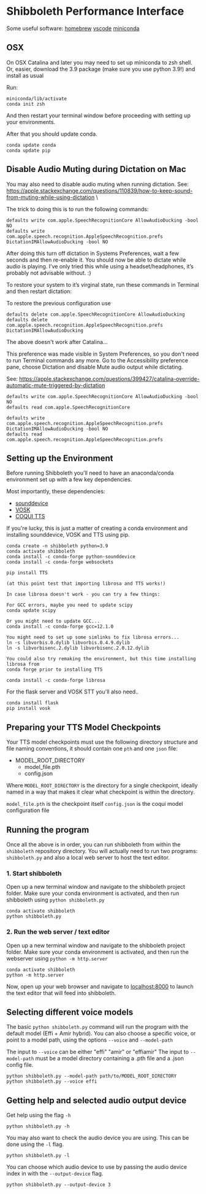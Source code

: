 # Shibboleth Performance Interface

Some useful software:
[homebrew](https://brew.sh/)
[vscode](https://code.visualstudio.com/download)
[miniconda](https://docs.conda.io/en/latest/miniconda.html)


## OSX

On OSX Catalina and later you may need to set up miniconda to zsh shell.
Or, easier, download the 3.9 package (make sure you use python 3.9!)
and install as usual

Run:

```
miniconda/lib/activate
conda init zsh
```

And then restart your terminal window before proceeding with setting up your environments.

After that you should update conda.
```
conda update conda
conda update pip
```

## Disable Audio Muting during Dictation on Mac

You may also need to disable audio muting when running dictation.
See: https://apple.stackexchange.com/questions/110839/how-to-keep-sound-from-muting-while-using-dictation
\

The trick to doing this is to run the following commands:
```
defaults write com.apple.SpeechRecognitionCore AllowAudioDucking -bool NO
defaults write com.apple.speech.recognition.AppleSpeechRecognition.prefs DictationIMAllowAudioDucking -bool NO
```

After doing this turn off dictation in Systems Preferences, wait a few seconds and then re-enable it. You should now be able to dictate while audio is playing. I’ve only tried this while using a headset/headphones, it’s probably not advisable without. :)

To restore your system to it’s virginal state, run these commands in Terminal and then restart dictation:

To restore the previous configuration use
```
defaults delete com.apple.SpeechRecognitionCore AllowAudioDucking
defaults delete com.apple.speech.recognition.AppleSpeechRecognition.prefs DictationIMAllowAudioDucking
```

The above doesn't work after Catalina...

This preference was made visible in System Preferences, so you don't need to run Terminal commands any more. Go to the Accessibility preference pane, choose Dictation and disable Mute audio output while dictating.

See: https://apple.stackexchange.com/questions/399427/catalina-override-automatic-mute-triggered-by-dictation

```
defaults write com.apple.SpeechRecognitionCore AllowAudioDucking -bool NO
defaults read com.apple.SpeechRecognitionCore

defaults write com.apple.speech.recognition.AppleSpeechRecognition.prefs DictationIMAllowAudioDucking -bool NO
defaults read com.apple.speech.recognition.AppleSpeechRecognition.prefs
```

## Setting up the Environment

Before running Shibboleth you'll need to have an anaconda/conda environment
set up with a few key dependencies.


Most importantly, these dependencies:

* [sounddevice](https://python-sounddevice.readthedocs.io/en/0.4.5/)
* [VOSK](https://alphacephei.com/vosk/)
* [COQUI TTS](https://github.com/coqui-ai/TTS)

If you're lucky, this is just a matter of creating a conda environment and installing sounddevice, VOSK and TTS using pip.

```
conda create -n shibboleth python=3.9
conda activate shibboleth
conda install -c conda-forge python-sounddevice
conda install -c conda-forge websockets

pip install TTS

(at this point test that importing librosa and TTS works!)

In case librosa doesn't work - you can try a few things:

For GCC errors, maybe you need to update scipy
conda update scipy

Or you might need to update GCC...
conda install -c conda-forge gcc=12.1.0

You might need to set up some simlinks to fix librosa errors...
ln -s libvorbis.0.dylib libvorbis.0.4.9.dylib
ln -s libvorbisenc.2.dylib libvorbisenc.2.0.12.dylib

You could also try remaking the environment, but this time installing librosa from
conda forge prior to installing TTS

conda install -c conda-forge librosa

```

For the flask server and VOSK STT you'll also need..
```
conda install flask
pip install vosk
```

## Preparing your TTS Model Checkpoints

Your TTS model checkpoints must use the following directory structure and file
naming conventions, it should contain one `pth` and one `json` file:

- MODEL_ROOT_DIRECTORY
  - model_file.pth
  - config.json

Where `MODEL_ROOT_DIRECTORY` is the directory for a single checkpoint, ideally named
in a way that makes it clear what checkpoint is within the directory.

`model_file.pth`  is the checkpoint itself
`config.json`     is the coqui model configuration file


## Running the program

Once all the above is in order, you can run shibboleth from within the `shibboleth`
repository directory. You will actually need to run two programs: `shibboleth.py` and also a local web server to host the text editor.

### 1. Start shibboleth

Open up a new terminal window and navigate to the shibboleth project folder.
Make sure your conda environment is activated, and then run shibboleth using `python shibboleth.py`

```
conda activate shibboleth
python shibboleth.py
```

### 2. Run the web server / text editor

Open up a new terminal window and navigate to the shibboleth project folder.
Make sure your conda environment is activated, and then run the webserver using `python -m http.server`

```
conda activate shibboleth
python -m http.server
```

Now, open up your web browser and navigate to [localhost:8000](http://localhost:8000) to launch the text editor that will feed into shibboleth.


## Selecting different voice models

The basic `python shibboleth.py` command will run the program with the default model (Effi + Amir hybrid). You can also choose a specific voice, or point to a model path, using the options `--voice` and `--model-path`

The input to `--voice` can be either "effi" "amir" or "effiamir"
The input to `--model-path` must be a model directory containing a .pth file and a .json config file.

```
python shibboleth.py --model-path path/to/MODEL_ROOT_DIRECTORY
python shibboleth.py --voice effi
```

## Getting help and selected audio output device

Get help using the flag `-h`
```
python shibboleth.py -h
```

You may also want to check the audio device you are using. This can be done using the `-l` flag.
```
python shibboleth.py -l
```

You can choose which audio device to use by passing the audio device index in with the `--output-device` flag.
```
python shibboleth.py --output-device 3
```
